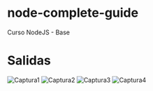 # node-complete-guide
Curso NodeJS - Base

# Salidas
![Captura1](https://user-images.githubusercontent.com/7141537/116325990-091a2a80-a789-11eb-859c-8a4f6e1c1782.PNG)
![Captura2](https://user-images.githubusercontent.com/7141537/116325992-09b2c100-a789-11eb-9f44-7c60289a2adc.PNG)
![Captura3](https://user-images.githubusercontent.com/7141537/116325987-08819400-a789-11eb-9928-cb9af8a63211.PNG)
![Captura4](https://user-images.githubusercontent.com/7141537/116325989-091a2a80-a789-11eb-9be8-97d123a5993e.PNG)
